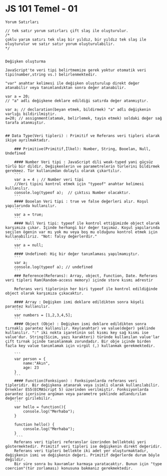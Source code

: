 # JS 101 Temel - 01
    
    Yorum Satırları

    // tek satır yorum satırları çift slaş ile oluşturulur.
    /*
    çoklu yarım satırı tek slaş bir yıldız, bir yıldız tek slaş ile oluşturulur ve satır satır yorum oluşturulabilir.
    */


    Değişken oluşturma 
    
    JavaScript'te veri tipi belirtmemize gerek yoktur otomatik veri tipi(number,string vs.) belirlenmektedir.
    
    "var" anahtar kelimesi ile değişken oluşturulup direkt değer atanabilir veya tanımlandıktan sonra değer atanabilir.
  
    var a = 20; 
    // "a" adlı değişkene deklare edildiği satırda değer atanmıştır.
    
    var a; // declaration(beyan etmek, bildirmek) "a" adlı değişkenin varlığı bildirilmiştir.
    a=20; // assignment(atamak, belirlemek, tayin etmek) soldaki değer sağ tarafa atanmıştır.

    
    ## Data Type(Veri tipleri) : Primitif ve Referans veri tipleri olarak ikiye ayrılmaktadır.

        ### Primitive(Primitif,İlkel): Number, String, Booelan, Null, Undefined 
        
        #### Number Veri tipi : JavaScript dili weak-typed yani güçsüz türlü bir dildir. Değişkenlerin ve parametrelerin türlerini bildirmek gerekmez. Tür kullanımdan dolaylı olarak çıkartılır.
        ```
        var a = 4 ; // Number veri tipi
        //Veri tipini kontrol etmek için "typeof" anahtar kelimesi kullanılır.
        console.log(typeof a);  // çıktısı Number olacaktır.
        ```
        #### Booelan Veri tipi : true ve false değerleri alır. Koşul yapılarında kullanılır.
        ```
        var a = true;
        ```
        #### Null Veri tipi: typeof ile kontrol ettiğimizde object olarak karşımıza çıkar. İçinde herhangi bir değer taşımaz. Koşul yapılarında seçilen ögenin var mı yok mu veya boş mu olduğunu kontrol etmek için kullanabiliriz. "Not: falsy değerlerdir." 
        ```
        var a = null;
        ```
        #### Undefined: Hiç bir değer tanımlaması yapılmamıştır.
        ```
        var a;
        console.log(typeof a); // undefined 
        ```
        ### Reference(Referans): Array, object, Function, Date. Referans veri tipleri Ram(Random-access memory) içinde store kısmı adrestir

        Referans veri tiplerinin her biri typeof ile kontrol edildiğinde object olarak karşımıza çıkacaktır.

        #### Array : Değişken ismi deklare edildikten sonra köşeli parantez kullanılır.
        ```
        var numbers = [1,2,3,4,5];
        ```
        #### Object (Obje) : Değişken ismi deklare edildikten sonra tırnaklı parantez kullanılır. Key(anahtar) ve value(değer) şeklinde kullanılır. ":" iki nokta işaretinin sol kısmı key sağ kısmı ise value'dur. String(Sicim, yazı karakteri) türünde kullanılan value'lar çift tırnak içinde tanımlanmak zorundadır. Bir obje içinde birden fazla key value tanımlamak için virgül (,) kullanmak gerekmektedir.
        
        ```
        var person = {
            name:"Akın",
            age: 23
        }
        ```
        #### Function(Fonksiyon) : Fonksiyonlarda referans veri tipleridir. Bir değişkena atanarak veya isimli olarak kullanılabilir. Örnekler ES5(ECMAScript 5) üzerinden verilmiştir. Fonksiyonlarda parantez içerisine argüman veya parametre şeklinde adlandırılan değerler girilebilir.
        ```
        var hello = function(){
            console.log("Merhaba"); 
        }

        function hello() {
            console.log("Merhaba");
        }
         ```
        Referans veri tipleri referanslar üzerinden bellekteki yeri göstermektedir. Primitif veri tipleri ise değişkenin direkt değeridir.
        Referans veri tipleri bellekte iki adet yer oluşturmaktadır, değişkenin ismi ve değişkenin değeri. Primitif değerlerde durum böyle değildir. 
        Bir süre sonra bu kavramlar karmaşa yaratacaktır. Bunun için "type coercion"(tür zorlaması) konusuna bakmanız gerekmektedir.
        
        

    

